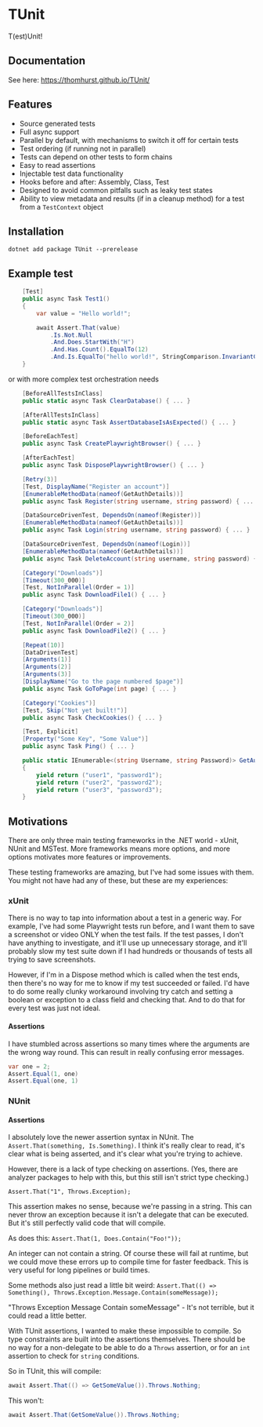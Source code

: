 # TUnit

T(est)Unit!

## Documentation

See here: <https://thomhurst.github.io/TUnit/>

## Features

- Source generated tests
- Full async support
- Parallel by default, with mechanisms to switch it off for certain tests
- Test ordering (if running not in parallel)
- Tests can depend on other tests to form chains
- Easy to read assertions
- Injectable test data functionality
- Hooks before and after: Assembly, Class, Test
- Designed to avoid common pitfalls such as leaky test states
- Ability to view metadata and results (if in a cleanup method) for a test from a `TestContext` object

## Installation

`dotnet add package TUnit --prerelease`

## Example test

```csharp
    [Test]
    public async Task Test1()
    {
        var value = "Hello world!";

        await Assert.That(value)
            .Is.Not.Null
            .And.Does.StartWith("H")
            .And.Has.Count().EqualTo(12)
            .And.Is.EqualTo("hello world!", StringComparison.InvariantCultureIgnoreCase);
    }
```

or with more complex test orchestration needs

```csharp
    [BeforeAllTestsInClass]
    public static async Task ClearDatabase() { ... }

    [AfterAllTestsInClass]
    public static async Task AssertDatabaseIsAsExpected() { ... }

    [BeforeEachTest]
    public async Task CreatePlaywrightBrowser() { ... }

    [AfterEachTest]
    public async Task DisposePlaywrightBrowser() { ... }

    [Retry(3)]
    [Test, DisplayName("Register an account")]
    [EnumerableMethodData(nameof(GetAuthDetails))]
    public async Task Register(string username, string password) { ... }

    [DataSourceDrivenTest, DependsOn(nameof(Register))]
    [EnumerableMethodData(nameof(GetAuthDetails))]
    public async Task Login(string username, string password) { ... }

    [DataSourceDrivenTest, DependsOn(nameof(Login))]
    [EnumerableMethodData(nameof(GetAuthDetails))]
    public async Task DeleteAccount(string username, string password) { ... }

    [Category("Downloads")]
    [Timeout(300_000)]
    [Test, NotInParallel(Order = 1)]
    public async Task DownloadFile1() { ... }

    [Category("Downloads")]
    [Timeout(300_000)]
    [Test, NotInParallel(Order = 2)]
    public async Task DownloadFile2() { ... }

    [Repeat(10)]
    [DataDrivenTest]
    [Arguments(1)]
    [Arguments(2)]
    [Arguments(3)]
    [DisplayName("Go to the page numbered $page")]
    public async Task GoToPage(int page) { ... }

    [Category("Cookies")]
    [Test, Skip("Not yet built!")]
    public async Task CheckCookies() { ... }

    [Test, Explicit]
    [Property("Some Key", "Some Value")]
    public async Task Ping() { ... }

    public static IEnumerable<(string Username, string Password)> GetAuthDetails()
    {
        yield return ("user1", "password1");
        yield return ("user2", "password2");
        yield return ("user3", "password3");
    }
```

## Motivations

There are only three main testing frameworks in the .NET world - xUnit, NUnit and MSTest. More frameworks means more options, and more options motivates more features or improvements.

These testing frameworks are amazing, but I've had some issues with them. You might not have had any of these, but these are my experiences:

### xUnit

There is no way to tap into information about a test in a generic way. For example, I've had some Playwright tests run before, and I want them to save a screenshot or video ONLY when the test fails. If the test passes, I don't have anything to investigate, and it'll use up unnecessary storage, and it'll probably slow my test suite down if I had hundreds or thousands of tests all trying to save screenshots.

However, if I'm in a Dispose method which is called when the test ends, then there's no way for me to know if my test succeeded or failed. I'd have to do some really clunky workaround involving try catch and setting a boolean or exception to a class field and checking that. And to do that for every test was just not ideal.

#### Assertions

I have stumbled across assertions so many times where the arguments are the wrong way round. This can result in really confusing error messages.

```csharp
var one = 2;
Assert.Equal(1, one)
Assert.Equal(one, 1)
```

### NUnit

#### Assertions

I absolutely love the newer assertion syntax in NUnit. The `Assert.That(something, Is.Something)`. I think it's really clear to read, it's clear what is being asserted, and it's clear what you're trying to achieve.

However, there is a lack of type checking on assertions. (Yes, there are analyzer packages to help with this, but this still isn't strict type checking.)

`Assert.That("1", Throws.Exception);`

This assertion makes no sense, because we're passing in a string. This can never throw an exception because it isn't a delegate that can be executed. But it's still perfectly valid code that will compile.

As does this: `Assert.That(1, Does.Contain("Foo!"));`

An integer can not contain a string. Of course these will fail at runtime, but we could move these errors up to compile time for faster feedback. This is very useful for long pipelines or build times.

Some methods also just read a little bit weird: `Assert.That(() => Something(), Throws.Exception.Message.Contain(someMessage));`

"Throws Exception Message Contain someMessage" - It's not terrible, but it could read a little better.

With TUnit assertions, I wanted to make these impossible to compile. So type constraints are built into the assertions themselves. There should be no way for a non-delegate to be able to do a `Throws` assertion, or for an `int` assertion to check for `string` conditions.

So in TUnit, this will compile:

```csharp
await Assert.That(() => GetSomeValue()).Throws.Nothing;
```

This won't:

```csharp
await Assert.That(GetSomeValue()).Throws.Nothing;
```
